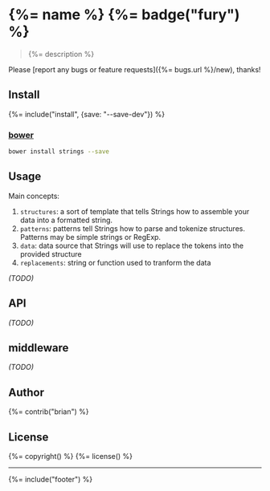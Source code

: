 # {%= name %} {%= badge("fury") %}

> {%= description %}

Please [report any bugs or feature requests]({%= bugs.url %}/new), thanks!

## Install
{%= include("install", {save: "--save-dev"}) %}

### [bower](https://github.com/bower/bower)

```bash
bower install strings --save
```

## Usage

Main concepts:

1. `structures`: a sort of template that tells Strings how to assemble your data into a formatted string.
2. `patterns`: patterns tell Strings how to parse and tokenize structures. Patterns may be simple strings or RegExp.
3. `data`: data source that Strings will use to replace the tokens into the provided structure
4. `replacements`: string or function used to tranform the data

_(TODO)_


## API

_(TODO)_


## middleware

_(TODO)_

## Author
{%= contrib("brian") %}

## License
{%= copyright() %}
{%= license() %}

***

{%= include("footer") %}